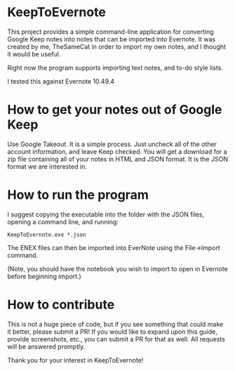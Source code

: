 # KeepToEvernote
This project provides a simple command-line application for converting Google Keep notes into notes that can be imported into Evernote. It was created by me, TheSameCat in order to import my own notes, and I thought it would be useful.

Right now the program supports importing text notes, and to-do style lists.

I tested this against Evernote 10.49.4

# How to get your notes out of Google Keep
Use Google Takeout. It is a simple process. Just uncheck all of the other account information, and leave Keep checked. You will get a download for a zip file containing all of your notes in HTML and JSON format. It is the JSON format we are interested in.

# How to run the program
I suggest copying the executable into the folder with the JSON files, opening a command line, and running:

```KeepToEvernote.exe *.json```

The ENEX files can then be imported into EverNote using the File->Import command.

(Note, you should have the notebook you wish to import to open in Evernote before beginning import.)

# How to contribute
This is not a huge piece of code, but if you see something that could make it better, please submit a PR! If you would like to expand upon this guide, provide screenshots, etc., you can submit a PR for that as well. All requests will be answered promptly.

Thank you for your interest in KeepToEvernote!